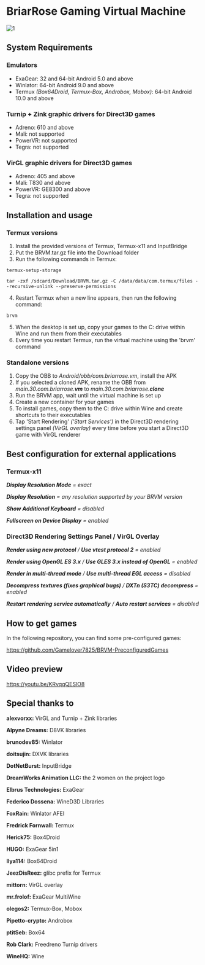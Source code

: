 # BriarRose Gaming Virtual Machine
![1](https://github.com/Gamelover7825/BRVM/assets/44730743/99e5da16-9d12-4d04-9473-4d3393e98482)

## System Requirements
### Emulators
- ExaGear: 32 and 64-bit Android 5.0 and above
- Winlator: 64-bit Android 9.0 and above
- Termux _(Box64Droid, Termux-Box, Androbox, Mobox)_: 64-bit Android 10.0 and above
### Turnip + Zink graphic drivers for Direct3D games
- Adreno: 610 and above
- Mali: not supported
- PowerVR: not supported
- Tegra: not supported
### VirGL graphic drivers for Direct3D games
- Adreno: 405 and above
- Mali: T830 and above
- PowerVR: GE8300 and above
- Tegra: not supported

## Installation and usage
### Termux versions
1. Install the provided versions of Termux, Termux-x11 and InputBridge
2. Put the BRVM.tar.gz file into the Download folder
3. Run the following commands in Termux:
```
termux-setup-storage
```
```
tar -zxf /sdcard/Download/BRVM.tar.gz -C /data/data/com.termux/files --recursive-unlink --preserve-permissions
```
4. Restart Termux when a new line appears, then run the following command:
```
brvm
```
5. When the desktop is set up, copy your games to the C: drive within Wine and run them from their executables
6. Every time you restart Termux, run the virtual machine using the 'brvm' command

### Standalone versions
1. Copy the OBB to _Android/obb/com.briarrose.vm_, install the APK
2. If you selected a cloned APK, rename the OBB from _main.30.com.briarrose.**vm**_ to _main.30.com.briarrose.**clone**_
3. Run the BRVM app, wait until the virtual machine is set up
4. Create a new container for your games
5. To install games, copy them to the C: drive within Wine and create shortcuts to their executables 
6. Tap 'Start Rendering' _('Start Services')_ in the Direct3D rendering settings panel _(VirGL overlay)_ every time before you start a Direct3D game with VirGL renderer



## Best configuration for external applications
### Termux-x11

***Display Resolution Mode** = exact*

***Display Resolution** = any resolution supported by your BRVM version*

***Show Additional Keyboard** = disabled*

***Fullscreen on Device Display** = enabled*

### Direct3D Rendering Settings Panel / VirGL Overlay

***Render using new protocol** / **Use vtest protocol 2** = enabled*

***Render using OpenGL ES 3.x** / **Use GLES 3.x instead of OpenGL** = enabled*

***Render in multi-thread mode** / **Use multi-thread EGL access** = disabled*

***Decompress textures (fixes graphical bugs)** / **DXTn (S3TC) decompress** = enabled*

***Restart rendering service automatically** / **Auto restart services** = disabled*



## How to get games

In the following repository, you can find some pre-configured games:

https://github.com/Gamelover7825/BRVM-PreconfiguredGames


## Video preview

https://youtu.be/KRvqqQESlO8


## Special thanks to

**alexvorxx:** VirGL and Turnip + Zink libraries

**Alpyne Dreams:** D8VK libraries

**brunodev85:** Winlator

**doitsujin:** DXVK libraries

**DotNetBurst:** InputBridge

**DreamWorks Animation LLC:** the 2 women on the project logo

**Elbrus Technologies:** ExaGear

**Federico Dossena:** WineD3D Libraries

**FoxRain:** Winlator AFEI

**Fredrick Fornwall:** Termux

**Herick75:** Box4Droid

**HUGO:** ExaGear 5in1

**Ilya114:** Box64Droid

**JeezDisReez:** glibc prefix for Termux

**mittorn:** VirGL overlay

**mr.frolof:** ExaGear MultiWine

**olegos2:** Termux-Box, Mobox

**Pipetto-crypto:** Androbox

**ptitSeb:** Box64

**Rob Clark:** Freedreno Turnip drivers

**WineHQ:** Wine
